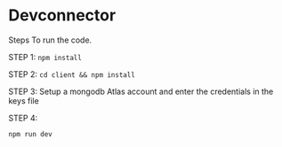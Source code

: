 # Devconnector

Steps To run the code.

STEP 1:
``
npm install
``

STEP 2:
``
cd client && npm install
``


STEP 3: Setup a mongodb Atlas account and enter the credentials in the keys file


STEP 4:

``
npm run dev
``
